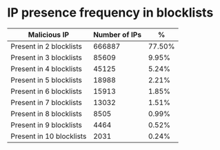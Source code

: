 # IP presence frequency in blocklists
| Malicious IP | Number of IPs | % |
|----|----|----|
| Present in 2 blocklists | 666887 | 77.50% |
| Present in 3 blocklists | 85609 | 9.95% |
| Present in 4 blocklists | 45125 | 5.24% |
| Present in 5 blocklists | 18988 | 2.21% |
| Present in 6 blocklists | 15913 | 1.85% |
| Present in 7 blocklists | 13032 | 1.51% |
| Present in 8 blocklists | 8505 | 0.99% |
| Present in 9 blocklists | 4464 | 0.52% |
| Present in 10 blocklists | 2031 | 0.24% |
